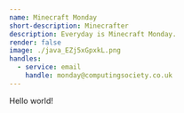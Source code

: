```yaml
---
name: Minecraft Monday
short-description: Minecrafter
description: Everyday is Minecraft Monday.
render: false
image: ./java_EZj5xGpxkL.png
handles:
  - service: email
    handle: monday@computingsociety.co.uk
---
```


Hello world!
